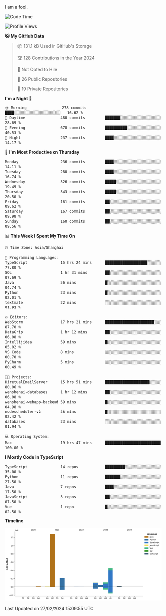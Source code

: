 I am a fool.

<!--START_SECTION:waka-->
![Code Time](http://img.shields.io/badge/Code%20Time-1%2C221%20hrs%2033%20mins-blue)

![Profile Views](http://img.shields.io/badge/Profile%20Views-0-blue)

**🐱 My GitHub Data** 

> 📦 131.1 kB Used in GitHub's Storage 
 > 
> 🏆 128 Contributions in the Year 2024
 > 
> 🚫 Not Opted to Hire
 > 
> 📜 26 Public Repositories 
 > 
> 🔑 19 Private Repositories 
 > 
**I'm a Night 🦉** 

```text
🌞 Morning                278 commits         ████░░░░░░░░░░░░░░░░░░░░░   16.62 % 
🌆 Daytime                480 commits         ███████░░░░░░░░░░░░░░░░░░   28.69 % 
🌃 Evening                678 commits         ██████████░░░░░░░░░░░░░░░   40.53 % 
🌙 Night                  237 commits         ████░░░░░░░░░░░░░░░░░░░░░   14.17 % 
```
📅 **I'm Most Productive on Thursday** 

```text
Monday                   236 commits         ████░░░░░░░░░░░░░░░░░░░░░   14.11 % 
Tuesday                  280 commits         ████░░░░░░░░░░░░░░░░░░░░░   16.74 % 
Wednesday                326 commits         █████░░░░░░░░░░░░░░░░░░░░   19.49 % 
Thursday                 343 commits         █████░░░░░░░░░░░░░░░░░░░░   20.50 % 
Friday                   161 commits         ██░░░░░░░░░░░░░░░░░░░░░░░   09.62 % 
Saturday                 167 commits         ██░░░░░░░░░░░░░░░░░░░░░░░   09.98 % 
Sunday                   160 commits         ██░░░░░░░░░░░░░░░░░░░░░░░   09.56 % 
```


📊 **This Week I Spent My Time On** 

```text
🕑︎ Time Zone: Asia/Shanghai

💬 Programming Languages: 
TypeScript               15 hrs 24 mins      ███████████████████░░░░░░   77.80 % 
SQL                      1 hr 31 mins        ██░░░░░░░░░░░░░░░░░░░░░░░   07.69 % 
Java                     56 mins             █░░░░░░░░░░░░░░░░░░░░░░░░   04.74 % 
Python                   23 mins             █░░░░░░░░░░░░░░░░░░░░░░░░   02.01 % 
textmate                 22 mins             ░░░░░░░░░░░░░░░░░░░░░░░░░   01.92 % 

🔥 Editors: 
WebStorm                 17 hrs 21 mins      ██████████████████████░░░   87.70 % 
DataGrip                 1 hr 12 mins        ██░░░░░░░░░░░░░░░░░░░░░░░   06.08 % 
Intellijidea             59 mins             █░░░░░░░░░░░░░░░░░░░░░░░░   05.02 % 
VS Code                  8 mins              ░░░░░░░░░░░░░░░░░░░░░░░░░   00.70 % 
PyCharm                  5 mins              ░░░░░░░░░░░░░░░░░░░░░░░░░   00.49 % 

🐱‍💻 Projects: 
HiretualEmailServer      15 hrs 51 mins      ████████████████████░░░░░   80.06 % 
wenshenai-databases      1 hr 12 mins        ██░░░░░░░░░░░░░░░░░░░░░░░   06.08 % 
wenshenai-webapp-backend 59 mins             █░░░░░░░░░░░░░░░░░░░░░░░░   04.98 % 
nodescheduler-v2         28 mins             █░░░░░░░░░░░░░░░░░░░░░░░░   02.42 % 
databases                23 mins             ░░░░░░░░░░░░░░░░░░░░░░░░░   01.94 % 

💻 Operating System: 
Mac                      19 hrs 47 mins      █████████████████████████   100.00 % 
```

**I Mostly Code in TypeScript** 

```text
TypeScript               14 repos            █████████░░░░░░░░░░░░░░░░   35.00 % 
Python                   11 repos            ███████░░░░░░░░░░░░░░░░░░   27.50 % 
Java                     7 repos             ████░░░░░░░░░░░░░░░░░░░░░   17.50 % 
JavaScript               3 repos             ██░░░░░░░░░░░░░░░░░░░░░░░   07.50 % 
Vue                      1 repo              █░░░░░░░░░░░░░░░░░░░░░░░░   02.50 % 
```



**Timeline**

![Lines of Code chart](https://raw.githubusercontent.com/VeejaLiu/VeejaLiu/master/assets/bar_graph.png)


 Last Updated on 27/02/2024 15:09:55 UTC
<!--END_SECTION:waka-->

